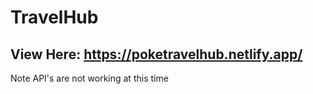 # TravelHub

## View Here: https://poketravelhub.netlify.app/

Note API's are not working at this time
